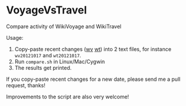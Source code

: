 VoyageVsTravel
==============

Compare activity of WikiVoyage and WikiTravel

Usage:

1. Copy-paste recent changes ([wv](https://en.wikivoyage.org/w/index.php?title=Special:RecentChanges&limit=5000) [wt](http://wikitravel.org/wiki/en/index.php?title=Special:RecentChanges&limit=5000)) into 2 text files, for instance `wv20121017` and `wt20121017`.
2. Run `compare.sh` in Linux/Mac/Cygwin
3. The results get printed.

If you copy-paste recent changes for a new date, please send me a pull request, thanks!

Improvements to the script are also very welcome!
